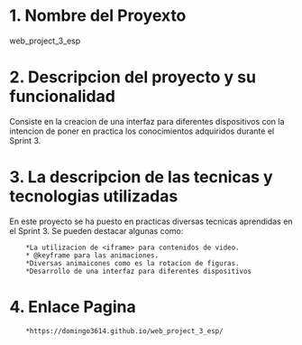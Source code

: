 # 1. __Nombre del Proyexto__
web_project_3_esp

# 2. __Descripcion del proyecto y su funcionalidad__
Consiste en la creacion de una interfaz para diferentes dispositivos con la intencion de poner en practica los conocimientos adquiridos durante el Sprint 3. 

# 3. __La descripcion de las tecnicas y tecnologias utilizadas__
En este proyecto se ha puesto en practicas diversas tecnicas aprendidas en el Sprint 3. Se pueden destacar algunas como: 

        *La utilizacion de <iframe> para contenidos de video.
        * @keyframe para las animaciones.
        *Diversas animaicones como es la rotacion de figuras.
        *Desarrollo de una interfaz para diferentes dispositivos

# 4. __Enlace Pagina__        

        *https://domingo3614.github.io/web_project_3_esp/


